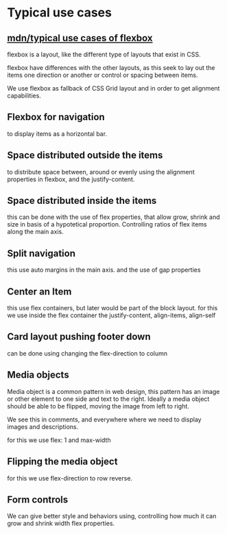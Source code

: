 # Typical use cases

## [mdn/typical use cases of flexbox](https://developer.mozilla.org/en-US/docs/Web/CSS/CSS_Flexible_Box_Layout/Typical_Use_Cases_of_Flexbox)

flexbox is a layout, like the different type of layouts that exist in CSS.

flexbox have differences with the other layouts, as this seek to lay out the items one direction or another or control or spacing between items.

We use flexbox as fallback of CSS Grid layout and in order to get alignment capabilities.

## Flexbox for navigation

to display items as a horizontal bar.

## Space distributed outside the items

to distribute space between, around or evenly using the alignment properties in flexbox, and the justify-content.

## Space distributed inside the items

this can be done with the use of flex properties, that allow grow, shrink and size in basis of a hypotetical proportion.
Controlling ratios of flex items along the main axis.

## Split navigation

this use auto margins in the main axis.
and the use of gap properties

## Center an Item

this use flex containers, but later would be part of the block layout. for this we use inside the flex container the justify-content, align-items, align-self

## Card layout pushing footer down

can be done using changing the flex-direction to column

## Media objects

Media object is a common pattern in web design, this pattern has an image or other element to one side and text to the right. Ideally a media object should be able to be flipped, moving the image from left to right.

We see this in comments, and everywhere where we need to display images and descriptions.

for this we use flex: 1 and max-width

## Flipping the media object

for this we use flex-direction to row reverse.

## Form controls

We can give better style and behaviors using, controlling how much it can grow and shrink width flex properties.




